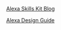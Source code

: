 [Alexa Skills Kit Blog](https://developer.amazon.com/en-US/blogs/alexa/alexa-skills-kit)

[Alexa Design Guide](https://developer.amazon.com/en-US/docs/alexa/alexa-design/get-started.html)
